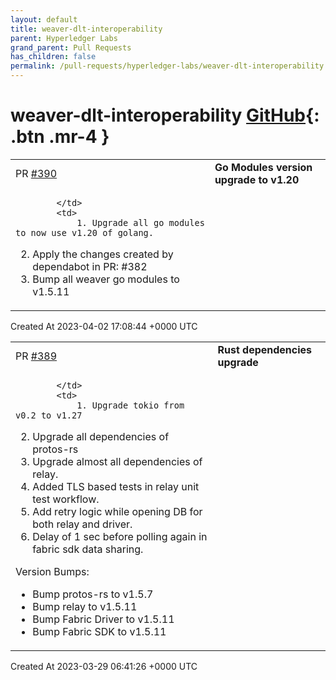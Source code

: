 ```yaml
---
layout: default
title: weaver-dlt-interoperability
parent: Hyperledger Labs
grand_parent: Pull Requests
has_children: false
permalink: /pull-requests/hyperledger-labs/weaver-dlt-interoperability
---
```


# weaver-dlt-interoperability <span class="fs-3 right-align">[GitHub](https://github.com/hyperledger-labs/weaver-dlt-interoperability){: .btn .mr-4 }</span>


<div>
    <table>
        <tr>
            <td>
                PR <a href="https://github.com/hyperledger-labs/weaver-dlt-interoperability/pull/390" class=".btn">#390</a>
            </td>
            <td>
                <b>
                    Go Modules version upgrade to v1.20
                </b>
            </td>
        </tr>
        <tr>
            <td>
                
            </td>
            <td>
                1. Upgrade all go modules to now use v1.20 of golang.
2. Apply the changes created by dependabot in PR: #382 
3. Bump all weaver go modules to v1.5.11
            </td>
        </tr>
    </table>
    <div class="right-align">
        Created At 2023-04-02 17:08:44 +0000 UTC
    </div>
</div>

<div>
    <table>
        <tr>
            <td>
                PR <a href="https://github.com/hyperledger-labs/weaver-dlt-interoperability/pull/389" class=".btn">#389</a>
            </td>
            <td>
                <b>
                    Rust dependencies upgrade
                </b>
            </td>
        </tr>
        <tr>
            <td>
                
            </td>
            <td>
                1. Upgrade tokio from v0.2 to v1.27
2. Upgrade all dependencies of protos-rs
3. Upgrade almost all dependencies of relay.
4. Added TLS based tests in relay unit test workflow.
5. Add retry logic while opening DB for both relay and driver.
6. Delay of 1 sec before polling again in fabric sdk data sharing.

Version Bumps:
- Bump protos-rs to v1.5.7
- Bump relay to v1.5.11
- Bump Fabric Driver to v1.5.11
- Bump Fabric SDK to v1.5.11
            </td>
        </tr>
    </table>
    <div class="right-align">
        Created At 2023-03-29 06:41:26 +0000 UTC
    </div>
</div>

